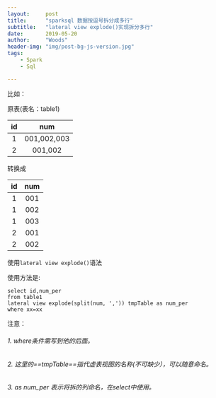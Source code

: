 ```yaml
---
layout:     post
title:      "sparksql 数据按逗号拆分成多行"
subtitle:   "lateral view explode()实现拆分多行"
date:       2019-05-20
author:     "Woods"
header-img: "img/post-bg-js-version.jpg"
tags:
    - Spark
    - Sql

---
```

    

比如：

原表(表名：table1)

 id | num 
 :-: | :-: |
 1 | 001,002,003 |
 2 | 001,002 |


转换成

 id | num 
 :-: | :-: 
 1 | 001 |
 1 | 002 |
 1 | 003 |
 2 | 001 |
 2 | 002 |


使用`lateral view explode()`语法

使用方法是:
```
select id,num_per
from table1 
lateral view explode(split(num, ',')) tmpTable as num_per
where xx=xx
```
注意：

###### 1. where条件需写到他的后面。
###### 2. 这里的==tmpTable==指代虚表视图的名称(不可缺少），可以随意命名。
###### 3. as num_per 表示将拆的列命名，在select中使用。











